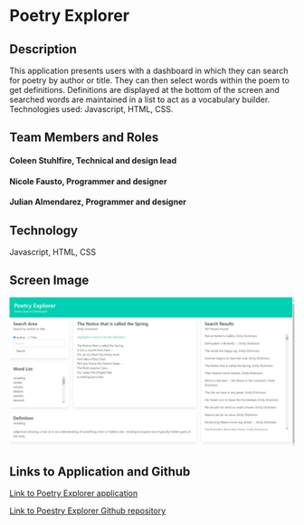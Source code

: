 # Poetry Explorer

## Description
This application presents users with a dashboard in which they can search for poetry by author or title. They can then select words within the poem to get definitions. Definitions are displayed at the bottom of the screen and searched words are maintained in a list to act as a vocabulary builder. Technologies used: Javascript, HTML, CSS.

## Team Members and Roles
#### Coleen Stuhlfire, Technical and design lead
#### Nicole Fausto, Programmer and designer
#### Julian Almendarez, Programmer and designer

## Technology
Javascript, HTML, CSS

## Screen Image
![Poetry Explorer](assets/PoetryExplorer.png)

## Links to Application and Github
[Link to Poetry Explorer application](https://cstuhlfire.github.io/PoetryProject/)

[Link to Poestry Explorer Github repository](https://github.com/cstuhlfire/PoetryProject)